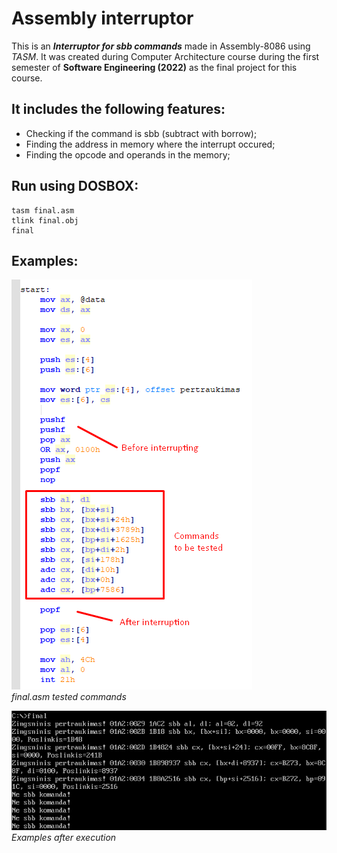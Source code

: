 # Assembly interruptor

This is an ***Interruptor for sbb commands*** made in Assembly-8086 using *TASM*. It was created during Computer Architecture course during the first semester of **Software Engineering (2022)** as the final project for this course.

## It includes the following features:
 * Checking if the command is sbb (subtract with borrow);
 * Finding the address in memory where the interrupt occured;
 * Finding the opcode and operands in the memory;

## Run using DOSBOX:
```
tasm final.asm
tlink final.obj
final
```

## Examples:
![Screenshot](examples/examples.png) </br>
*final.asm tested commands* </br>

![Screenshot](examples/execute.png) </br>
*Examples after execution* </br>
